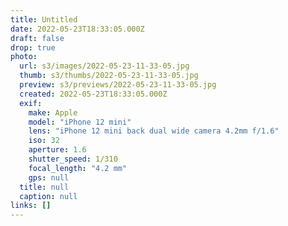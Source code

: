 ```yaml
---
title: Untitled
date: 2022-05-23T18:33:05.000Z
draft: false
drop: true
photo:
  url: s3/images/2022-05-23-11-33-05.jpg
  thumb: s3/thumbs/2022-05-23-11-33-05.jpg
  preview: s3/previews/2022-05-23-11-33-05.jpg
  created: 2022-05-23T18:33:05.000Z
  exif:
    make: Apple
    model: "iPhone 12 mini"
    lens: "iPhone 12 mini back dual wide camera 4.2mm f/1.6"
    iso: 32
    aperture: 1.6
    shutter_speed: 1/310
    focal_length: "4.2 mm"
    gps: null
  title: null
  caption: null
links: []
---
```

